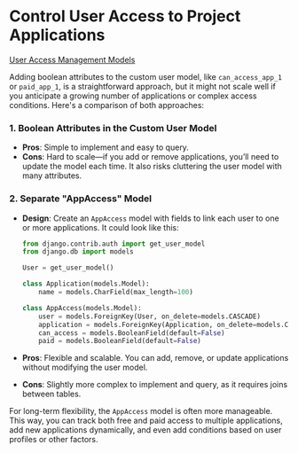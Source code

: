 # Control User Access to Project Applications

[User Access Management Models](https://chatgpt.com/share/671fcc89-c4f8-8002-8343-492db04ac39e)

Adding boolean attributes to the custom user model, like `can_access_app_1` or `paid_app_1`, is a straightforward approach, but it might not scale well if you anticipate a growing number of applications or complex access conditions. Here's a comparison of both approaches:

### 1. Boolean Attributes in the Custom User Model
   - **Pros**: Simple to implement and easy to query.
   - **Cons**: Hard to scale—if you add or remove applications, you’ll need to update the model each time. It also risks cluttering the user model with many attributes.

### 2. Separate "AppAccess" Model
   - **Design**: Create an `AppAccess` model with fields to link each user to one or more applications. It could look like this:

     ```python
     from django.contrib.auth import get_user_model
     from django.db import models

     User = get_user_model()

     class Application(models.Model):
         name = models.CharField(max_length=100)

     class AppAccess(models.Model):
         user = models.ForeignKey(User, on_delete=models.CASCADE)
         application = models.ForeignKey(Application, on_delete=models.CASCADE)
         can_access = models.BooleanField(default=False)
         paid = models.BooleanField(default=False)
     ```

   - **Pros**: Flexible and scalable. You can add, remove, or update applications without modifying the user model.
   - **Cons**: Slightly more complex to implement and query, as it requires joins between tables.

For long-term flexibility, the `AppAccess` model is often more manageable. This way, you can track both free and paid access to multiple applications, add new applications dynamically, and even add conditions based on user profiles or other factors.
